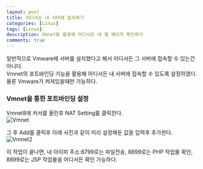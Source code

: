 ```yaml
---
layout: post
title: 어디서든 내 서버에 접속하기
categories: [Linux]
tags: [Linux]
description: Vmnet을 활용해 어디서든 내 웹 페이지 확인하기
comments: true
---
```


일반적으로 Vmware에 서버를 설치했다고 해서 어디서든 그 서버에 접속할 수 있는건 아니다.  
Vmnet의 포트바인딩 기능을 활용해 어디서든 내 서버에 접속할 수 있도록 설정하였다.  
물론 Vmware가 켜져있을때만 가능하다.

### Vmnet을 통한 포트바인딩 설정  
Vmnet8에 커서를 올린후 NAT Setting를 클릭한다.  
![Vmnet](https://user-images.githubusercontent.com/36055500/54434864-8bdef780-4772-11e9-83a7-f9c23e099469.JPG)


그 후 Add를 클릭후 아래 사진과 같이 미리 설정해둔 값을 입력후 추가한다.  
![Vmnet2](https://user-images.githubusercontent.com/36055500/54435014-df514580-4772-11e9-950f-6f6e63f7bff1.JPG)


이 작업이 끝나면, 내 아이피 주소:8799로는 파일전송, 8899로는 PHP 작업물 확인, 8899로는 JSP 작업물을 어디서든 확인 가능하다.
